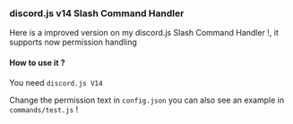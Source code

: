 ### discord.js v14 Slash Command Handler
Here is a improved version on my discord.js Slash Command Handler !, it supports now permission handling

#### How to use it ?

You need `discord.js V14`

Change the permission text in `config.json` you can also see an example in `commands/test.js` !
